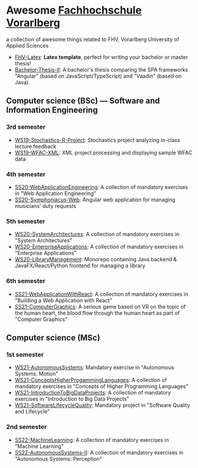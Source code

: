 # Awesome [Fachhochschule Vorarlberg](https://fhv.at)

a collection of awesome things related to FHV, Vorarlberg University of Applied Sciences

- [FHV-Latex](https://github.com/pasrom/FHV-Latex): **Latex template**, perfect for writing your bachelor or master thesis!
- [Bachelor-Thesis-II](https://github.com/DominicLuidold/Bachelor-Thesis-II): A bachelor's thesis comparing the SPA frameworks "Angular" (based on JavaScript/TypeScript) and "Vaadin" (based on Java).


## Computer science (BSc) — Software and Information Engineering

### 3rd semester
- [WS19-Stochastics-R-Project](https://github.com/DominicLuidold/WS19-Stochastics-R-Project): Stochastics project analyzing in-class lecture feedback
- [WS19-WFAC-XML](https://github.com/DominicLuidold/WS19-WFAC-XML): XML project processing and displaying sample WFAC data

### 4th semester
- [SS20-WebApplicationEngineering](https://github.com/DominicLuidold/SS20-WebApplicationEngineering): A collection of mandatory exercises in "Web Application Engineering"
- [SS20-Symphoniacus-Web](https://github.com/DominicLuidold/Symphoniacus-Web): Angular web application for managing musicians' duty requests

### 5th semester
- [WS20-SystemArchitectures](https://github.com/DominicLuidold/WS20-SystemArchitectures): A collection of mandatory exercises in "System Architectures"
- [WS20-EnterpriseApplications](https://github.com/DominicLuidold/WS20-EnterpriseApplications): A collection of mandatory exercises in "Enterprise Applications"
- [WS20-LibraryManagement](https://github.com/DominicLuidold/LibraryManagement): Monorepo containing Java backend & JavaFX/React/Python frontend for managing a library

### 6th semester
- [SS21-WebApplicationWithReact](https://github.com/DominicLuidold/SS21-WebApplicationWithReact): A collection of mandatory exercises in "Building a Web Application with React"
- [SS21-ComputerGraphics](https://github.com/DominicLuidold/SS21-ComputerGraphics): A serious game based on VR on the topic of the human heart, the blood flow through the human heart as part of "Computer Graphics"

## Computer science (MSc)

### 1st semester

- [WS21-AutonomousSystems](https://github.com/DominicLuidold/WS21-AutonomousSystems): Mandatory exercise in "Autonomous Systems: Motion"
- [WS21-ConceptsHigherProgammingLanguages](https://github.com/DominicLuidold/WS21-ConceptsHigherProgrammingLanguages): A collection of mandatory exercises in "Concepts of Higher Programming Languages"
- [WS21-IntroductionToBigDataProjects](https://github.com/DominicLuidold/WS21-IntroductionToBigDataProjects): A collection of mandatory exercises in "Introduction to Big Data Projects"
- [WS21-SoftwareLifecycleQuality](https://github.com/DominicLuidold/WS21-SoftwareLifecycleQuality): Mandatory project in "Software Quality and Lifecycle"

### 2nd semester

- [SS22-MachineLearning](https://github.com/DominicLuidold/SS22-MachineLearning): A collection of mandatory exercises in "Machine Learning"
- [SS22-AutonomousSystems-II](https://github.com/DominicLuidold/SS22-AutonomousSystems-II): A collection of mandatory exercises in "Autonomous Systems: Perception"
